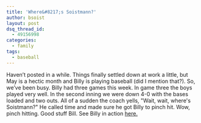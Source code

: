```yaml
---
title: 'Where&#8217;s Soistmann?'
author: bsoist
layout: post
dsq_thread_id:
  - 49156998
categories:
  - family
tags:
  - baseball
---
```

Haven&#8217;t posted in a while. Things finally settled down at work a little, but May is a hectic month and Billy is playing baseball (did I mention that?). So, we&#8217;ve been busy. Billy had three games this week. In game three the boys played very well. In the second inning we were down 4-0 with the bases loaded and two outs. All of a sudden the coach yells, "Wait, wait, where's Soistmann?" He called time and made sure he got Billy to pinch hit. Wow, pinch hitting. Good stuff Bill. See Billy in action [here.][1]

 [1]: http://whsjr.soistmann.com/2005-05-02-the-luckiest-man/
